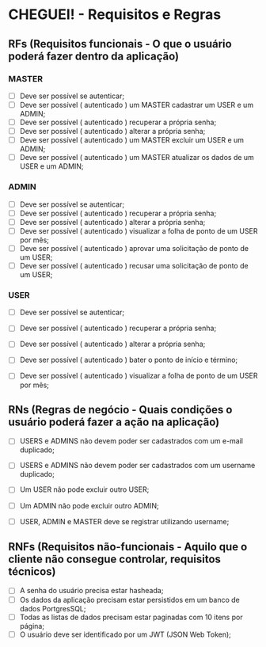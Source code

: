 # CHEGUEI! - Requisitos e Regras


## RFs (Requisitos funcionais - O que o usuário poderá fazer dentro da aplicação) 

### MASTER
- [ ] Deve ser possível se autenticar;
- [ ] Deve ser possível ( autenticado ) um MASTER cadastrar um USER e um ADMIN;
- [ ] Deve ser possível ( autenticado ) recuperar a própria senha;
- [ ] Deve ser possível ( autenticado ) alterar a própria senha;
- [ ] Deve ser possível ( autenticado ) um MASTER excluir um USER e um ADMIN;
- [ ] Deve ser possível ( autenticado ) um MASTER atualizar os dados de um USER e um ADMIN;

### ADMIN
- [ ] Deve ser possível se autenticar;
- [ ] Deve ser possível ( autenticado ) recuperar a própria senha;
- [ ] Deve ser possível ( autenticado ) alterar a própria senha;
- [ ] Deve ser possível ( autenticado ) visualizar a folha de ponto de um USER por mês;
- [ ] Deve ser possível ( autenticado ) aprovar uma solicitação de ponto de um USER;
- [ ] Deve ser possível ( autenticado ) recusar uma solicitação de ponto de um USER;

### USER
- [ ] Deve ser possível se autenticar;
- [ ] Deve ser possível ( autenticado ) recuperar a própria senha;
- [ ] Deve ser possível ( autenticado ) alterar a própria senha;
- [ ] Deve ser possível ( autenticado ) bater o ponto de início e término;
- [ ] Deve ser possível ( autenticado ) visualizar a folha de ponto de um USER por mês;


## RNs (Regras de negócio - Quais condições o usuário poderá fazer a ação na aplicação)

- [ ] USERS e ADMINS não devem poder ser cadastrados com um e-mail duplicado;
- [ ] USERS e ADMINS não devem poder ser cadastrados com um username duplicado;
- [ ] Um USER não pode excluir outro USER;
- [ ] Um ADMIN não pode excluir outro ADMIN;
- [ ] USER, ADMIN e MASTER deve se registrar utilizando username;


## RNFs (Requisitos não-funcionais - Aquilo que o cliente não consegue controlar, requisitos técnicos)

- [ ] A senha do usuário precisa estar hasheada;
- [ ] Os dados da aplicação precisam estar persistidos em um banco de dados PortgresSQL;
- [ ] Todas as listas de dados precisam estar paginadas com 10 itens por página;
- [ ] O usuário deve ser identificado por um JWT (JSON Web Token);
